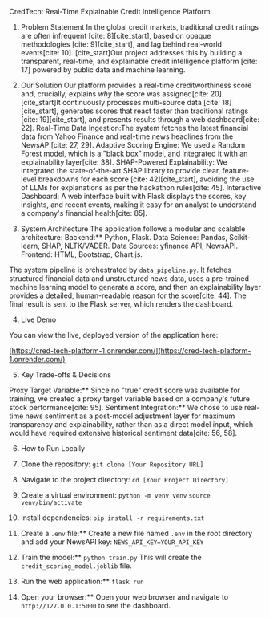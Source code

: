 CredTech: Real-Time Explainable Credit Intelligence Platform
1. Problem Statement
In the global credit markets, traditional credit ratings are often infrequent [cite: 8][cite_start], based on opaque methodologies [cite: 9][cite_start], and lag behind real-world events[cite: 10]. [cite_start]Our project addresses this by building a transparent, real-time, and explainable credit intelligence platform [cite: 17] powered by public data and machine learning.
2. Our Solution
Our platform provides a real-time creditworthiness score and, crucially, explains *why* the score was assigned[cite: 20]. [cite_start]It continuously processes multi-source data [cite: 18][cite_start], generates scores that react faster than traditional ratings [cite: 19][cite_start], and presents results through a web dashboard[cite: 22].
Real-Time Data Ingestion:The system fetches the latest financial data from Yahoo Finance and real-time news headlines from the NewsAPI[cite: 27, 29].
Adaptive Scoring Engine: We used a Random Forest model, which is a "black box" model, and integrated it with an explainability layer[cite: 38].
SHAP-Powered Explainability: We integrated the state-of-the-art SHAP library to provide clear, feature-level breakdowns for each score [cite: 42][cite_start], avoiding the use of LLMs for explanations as per the hackathon rules[cite: 45].
Interactive Dashboard: A web interface built with Flask displays the scores, key insights, and recent events, making it easy for an analyst to understand a company's financial health[cite: 85].

3. System Architecture
The application follows a modular and scalable architecture:
Backend:** Python, Flask.
Data Science: Pandas, Scikit-learn, SHAP, NLTK/VADER.
Data Sources: yfinance API, NewsAPI.
Frontend: HTML, Bootstrap, Chart.js.

The system pipeline is orchestrated by `data_pipeline.py`. It fetches structured financial data and unstructured news data, uses a pre-trained machine learning model to generate a score, and then an explainability layer provides a detailed, human-readable reason for the score[cite: 44]. The final result is sent to the Flask server, which renders the dashboard.

4. Live Demo

You can view the live, deployed version of the application here:

[https://cred-tech-platform-1.onrender.com/](https://cred-tech-platform-1.onrender.com/)

5. Key Trade-offs & Decisions

Proxy Target Variable:** Since no "true" credit score was available for training, we created a proxy target variable based on a company's future stock performance[cite: 95].
Sentiment Integration:** We chose to use real-time news sentiment as a post-model adjustment layer for maximum transparency and explainability, rather than as a direct model input, which would have required extensive historical sentiment data[cite: 56, 58].

 6. How to Run Locally

1.  Clone the repository:
    `git clone [Your Repository URL]`

2.  Navigate to the project directory:
    `cd [Your Project Directory]`

3.  Create a virtual environment:
    `python -m venv venv`
    `source venv/bin/activate`

4.  Install dependencies:
    `pip install -r requirements.txt`

5.  Create a `.env` file:**
    Create a new file named `.env` in the root directory and add your NewsAPI key:
    `NEWS_API_KEY=YOUR_API_KEY`

6.  Train the model:**
    `python train.py`
    This will create the `credit_scoring_model.joblib` file.

7.  Run the web application:**
    `flask run`

8.  Open your browser:**
    Open your web browser and navigate to `http://127.0.0.1:5000` to see the dashboard.
